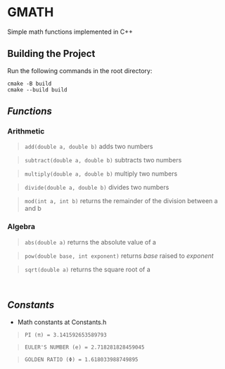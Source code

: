 # GMATH
Simple math functions implemented in C++

## Building the Project

Run the following commands in the root directory:

```
cmake -B build
cmake --build build
```

## *Functions*

### Arithmetic
> `add(double a, double b)` adds two numbers

> `subtract(double a, double b)` subtracts two numbers

> `multiply(double a, double b)` multiply two numbers

> `divide(double a, double b)` divides two numbers

> `mod(int a, int b)` returns the remainder of the division between a and b

### Algebra
> `abs(double a)` returns the absolute value of a

> `pow(double base, int exponent)` returns _base_ raised to _exponent_ 

> `sqrt(double a)` returns the square root of a

&nbsp;

## *Constants*
* Math constants at Constants.h

> `PI (π) = 3.141592653589793`

> `EULER'S NUMBER (e) = 2.718281828459045` 

> `GOLDEN RATIO (Φ) = 1.618033988749895`


